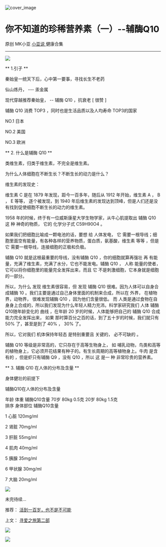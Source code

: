 ![cover_image](https://mmbiz.qlogo.cn/mmbiz_jpg/A8SKDch4cJGTiadU9OmesgFsTJFQ0iamasgicZWW2DcETFjdh63xqRKSb7VCQnKb8uiaNCrC1rA4Us8oyR05WgNgBA/0?wx_fmt=jpeg)

#  你不知道的珍稀营养素（一）--辅酶Q10

原创  MK小亚  [ 小亚说 ](https://mp.weixin.qq.com/mp/appmsgalbum?__biz=MzUxNDAwNTk0MQ==&action=getalbum&album_id=1708249854717526017#wechat_redirect) 健康合集

__ _ _ _ _

![](https://mmbiz.qpic.cn/mmbiz_jpg/A8SKDch4cJGTiadU9OmesgFsTJFQ0iamasYW8kib1eGe7Izwg8IT1H582qtibSkFtMt6nfBUNGo3zMiaYxCXWoDj8Tg/640?wx_fmt=jpeg)

  

** 1.引子  **

秦始皇一统天下后，心中第一要事，寻找长生不老药

仙山炼丹，  \---  汞金属

现代穿越推荐秦始皇，  \--  辅酶  Q10  ，抗衰老  [  很赞  ]

辅酶  Q10  消费  TOP3  ，同时也是生活品质以及人均寿命  TOP3的国家

NO.1  日本

NO.2  美国

NO.3  欧洲

** 2\.  什么是辅酶  Q10  **

类维生素，归类于维生素，不完全是维生素。

为什么人体细胞在不断生长？不断生长的动力是什么？

维生素的发现史：

维生素  C  是在  1879  年发现，距今一百多年，随后从  1912  年开始，维生素  A  ，  B  ，  E  等等，  逐个被发现，到
1940  年后维生素的发现达到顶峰，但是人们还是没有找到促使细胞不断生长的动力的维生素。

  

1958  年的时候，终于有一位威斯康星大学生物学家，从牛心肌提取出  辅酶  Q10  这  种  神奇的物质，  它的  化学分子式  C59H90O4
。

  

如果我们把细胞比喻成一颗电池的话，要想  给  人体发电，  它  需要一根导线；细胞里面空有能量，有各种各样的营养物质，蛋白质，氨基酸，维生素  等等
，但是  它  需要一根导线，连接细胞的正极和负极。

  

辅酶  Q10  就是这根最重要的导线，没有辅酶  Q10  ，你的细胞就算再强壮  再  有能量，充满了维生素，充满了水分，它也不能发电。辅酶  Q10
，  人称  能量的使者，它可以将你细胞里的能量完全发挥出来，而且  它  不是刺激细胞，它本身就是细胞的一部分。

所以，为什么  发现  维生素很容易，但  发现  辅酶  Q10  很难。因为人体可以自身合成辅酶  10
。我们主要是通过自己身体里面的机制来合成，所以在  外界，  在植物界，动物界，  很难发现辅酶  Q10  ，因为他们含量很低。  而
人类是通过食物在自身身上合成的，所以我们发现为什么年轻人精力充沛。科学家研究我们  人体  辅酶Q10随年龄变化的  曲线  ，在年龄  20
岁的时候，人体能够把自己的  辅酶  Q10  合成能力完全发挥出来，  如果  那时算百分之百的话，到了五十岁的时候，我们就只有  50%
了，甚至是到了  40%  ，  30%  了。

  

所以，它对我们  机体保持年轻态  是特别重要且  关键的，  必不可缺的  。

辅酶  Q10  等级是非常高的，它只存在于高等生物身上，  如  哺乳动物，鸟类和高等的植物身上，它必须开花结果有种子的。有生长周期的高等植物身上。牛肉
是含有的  ，但是虾只有辅酶  Q9  ，没有  Q10  ，所以  这  是一  种  非常珍贵的营养素。

** 3\.  辅酶  Q10  在人体的分布及含量  **

身体健壮的前提下

辅酶Q10在人体的分布及含量

年龄 体重 辅酶Q10含量  70岁 80kg 0.5克  20岁 80kg 1.5克  
排序 身体部位 辅酶Q10含量

1  心脏  120mg/ml

2  肾脏  70mg/ml

3  肝脏  55mg/ml

4  肌肉  40mg/ml

5  胰腺  35mg/ml

6  甲状腺  30mg/ml

7  大脑  20mg/ml

  

![](https://mmbiz.qpic.cn/mmbiz_jpg/A8SKDch4cJGTiadU9OmesgFsTJFQ0iamasQsFLMhv84rwUBaoDYDXibVs0kUqmscFbIAnL1o2d7p2mWvuzCyKGOHA/640?wx_fmt=jpeg)

未完待续...  

推荐： [ 活到一百岁，也不是不可能
](http://mp.weixin.qq.com/s?__biz=MzUxNDAwNTk0MQ==&mid=2247483704&idx=1&sn=dfbbe1321750ce81b34879745eea796b&chksm=f94dcfe2ce3a46f4d523630b552fa2c792af6b85392f0f7001b73b2629da0756981ddc719b0c&scene=21#wechat_redirect)  

上文： [ 寻爱之旅第二部
](http://mp.weixin.qq.com/s?__biz=MzUxNDAwNTk0MQ==&mid=2247484211&idx=1&sn=073575d97eb7969f69e09c83fc68b17a&chksm=f94dcde9ce3a44ff62403884466733f7aba805568aa2cc26568f26372dee5b7f92df9d89b5cb&scene=21#wechat_redirect)

![](https://mmbiz.qpic.cn/mmbiz_gif/b96CibCt70iaZ7Bia3Wm91cEuWhERXfCYjTia9tf7aMjVBNRETSa2NpGjCV6tyNvgCLos8LBgwEgxcwaIw8zdOsG7A/640?wx_fmt=gif)

![](https://mmbiz.qpic.cn/mmbiz_jpg/A8SKDch4cJEicCnqTxiatgGquhIicZ1wJ1Dth5YOOzoYV7U4N3HmiaO0vVAzjOpBVdtF0gnL632Fc7HqiaDmgveQDEw/640?wx_fmt=jpeg)
